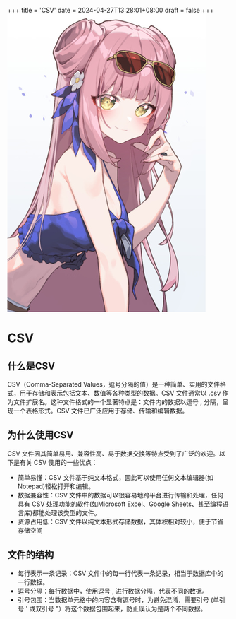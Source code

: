 +++
title = 'CSV'
date = 2024-04-27T13:28:01+08:00
draft = false
+++
<img src="https://raw.githubusercontent.com/a-b-ab/picture/main/Picgo202405142302067.jpg"/>
# CSV

## 什么是CSV
CSV（Comma-Separated Values，逗号分隔的值）是一种简单、实用的文件格式，用于存储和表示包括文本、数值等各种类型的数据。CSV 文件通常以 .csv 作为文件扩展名。这种文件格式的一个显著特点是：文件内的数据以逗号 , 分隔，呈现一个表格形式。CSV 文件已广泛应用于存储、传输和编辑数据。

## 为什么使用CSV
CSV 文件因其简单易用、兼容性高、易于数据交换等特点受到了广泛的欢迎。以下是有关 CSV 使用的一些优点：

- 简单易懂：CSV 文件基于纯文本格式，因此可以使用任何文本编辑器(如Notepad)轻松打开和编辑。
- 数据兼容性：CSV 文件中的数据可以很容易地跨平台进行传输和处理，任何具有 CSV 处理功能的软件(如Microsoft Excel、Google Sheets、甚至编程语言库)都能处理该类型的文件。
- 资源占用低：CSV 文件以纯文本形式存储数据，其体积相对较小，便于节省存储空间

## 文件的结构
- 每行表示一条记录：CSV 文件中的每一行代表一条记录，相当于数据库中的一行数据。
- 逗号分隔：每行数据中，使用逗号 , 进行数据分隔，代表不同的数据。
- 引号包围：当数据单元格中的内容含有逗号时，为避免混淆，需要引号 (单引号 ' 或双引号 "）将这个数据包围起来，防止误认为是两个不同数据。